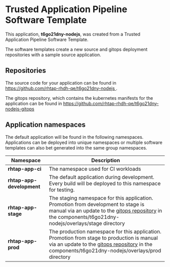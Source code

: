 # Trusted Application Pipeline Software Template

This application, **t6go21dny-nodejs**, was created from a Trusted Application Pipeline Software Template.

The software templates create a new source and gitops deployment repositories with a sample source application. 

## Repositories

The source code for your application can be found in [https://github.com/rhtap-rhdh-qe/t6go21dny-nodejs ](https://github.com/rhtap-rhdh-qe/t6go21dny-nodejs ).
 
The gitops repository, which contains the kubernetes manifests for the application can be found in 
[https://github.com/rhtap-rhdh-qe/t6go21dny-nodejs-gitops ](https://github.com/rhtap-rhdh-qe/t6go21dny-nodejs-gitops ) 

## Application namespaces 

The default application will be found in the following namespaces. Applications can be deployed into unique namespaces or multiple software templates can also bet generated into the same group namespaces.  

|  Namespace   |  Description   |  
| -------- | -------- |
| **rhtap-app-ci** | The namespace used for CI workloads |
| **rhtap-app-development** | The default application during development. Every build will be deployed to this namespace for testing. |
| **rhtap-app-stage** | The staging namespace for this application. Promotion from development to stage is manual via an update to the [gitops repository](https://github.com/rhtap-rhdh-qe/t6go21dny-nodejs-gitops ) in the components/t6go21dny-nodejs/overlays/stage directory |
| **rhtap-app-prod** | The production namespace for this application. Promotion from stage to production is manual via an update to the [gitops repository](https://github.com/rhtap-rhdh-qe/t6go21dny-nodejs-gitops ) in the components/t6go21dny-nodejs/overlays/prod directory |
